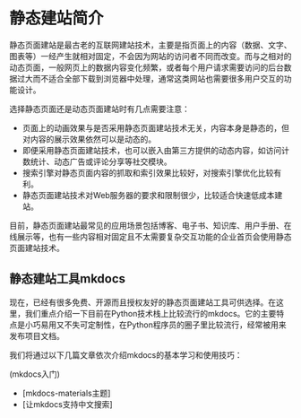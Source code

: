 # 静态建站简介

静态页面建站是最古老的互联网建站技术，主要是指页面上的内容（数据、文字、图表等）一经产生就相对固定，不会因为网站的访问者不同而改变。而与之相对的动态页面，一般网页上的数据内容变化频繁，或者每个用户请求需要访问的后台数据过大而不适合全部下载到浏览器中处理，通常这类网站也需要很多用户交互的功能设计。

选择静态页面还是动态页面建站时有几点需要注意：

- 页面上的动画效果与是否采用静态页面建站技术无关，内容本身是静态的，但对内容的展示效果依然可以是动态的。
- 即便采用静态页面建站技术，也可以嵌入由第三方提供的动态内容，如访问计数统计、动态广告或评论分享等社交模块。
- 搜索引擎对静态页面内容的抓取和索引效果比较好，对搜索引擎优化比较有利。
- 静态页面建站技术对Web服务器的要求和限制很少，比较适合快速低成本建站。

目前，静态页面建站最常见的应用场景包括博客、电子书、知识库、用户手册、在线展示等，也有一些内容相对固定且不太需要复杂交互功能的企业首页会使用静态页面建站技术。

## 静态建站工具mkdocs

现在，已经有很多免费、开源而且授权友好的静态页面建站工具可供选择。在这里，我们重点介绍一下目前在Python技术栈上比较流行的mkdocs。它的主要特点是小巧易用又不失可定制性，在Python程序员的圈子里比较流行，经常被用来发布项目文档。

我们将通过以下几篇文章依次介绍mkdocs的基本学习和使用技巧：

(mkdocs入门)

- [mkdocs-materials主题]
- [让mkdocs支持中文搜索]